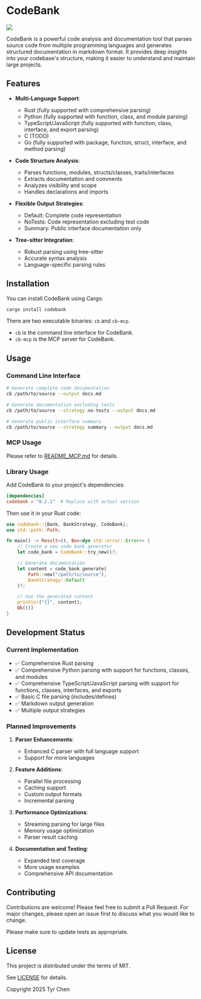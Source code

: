 # CodeBank

![](https://github.com/tyrchen/rust-lib-template/workflows/build/badge.svg)

CodeBank is a powerful code analysis and documentation tool that parses source code from multiple programming languages and generates structured documentation in markdown format. It provides deep insights into your codebase's structure, making it easier to understand and maintain large projects.

## Features

- **Multi-Language Support**:
  - Rust (fully supported with comprehensive parsing)
  - Python (fully supported with function, class, and module parsing)
  - TypeScript/JavaScript (fully supported with function, class, interface, and export parsing)
  - C (TODO)
  - Go (fully supported with package, function, struct, interface, and method parsing)

- **Code Structure Analysis**:
  - Parses functions, modules, structs/classes, traits/interfaces
  - Extracts documentation and comments
  - Analyzes visibility and scope
  - Handles declarations and imports

- **Flexible Output Strategies**:
  - Default: Complete code representation
  - NoTests: Code representation excluding test code
  - Summary: Public interface documentation only

- **Tree-sitter Integration**:
  - Robust parsing using tree-sitter
  - Accurate syntax analysis
  - Language-specific parsing rules

## Installation

You can install CodeBank using Cargo:

```bash
cargo install codebank
```

There are two executable binaries: `cb` and `cb-mcp`.

- `cb` is the command line interface for CodeBank.
- `cb-mcp` is the MCP server for CodeBank.

## Usage

### Command Line Interface

```bash
# Generate complete code documentation
cb /path/to/source --output docs.md

# Generate documentation excluding tests
cb /path/to/source --strategy no-tests --output docs.md

# Generate public interface summary
cb /path/to/source --strategy summary --output docs.md
```

### MCP Usage

Please refer to [README_MCP.md](README_MCP.md) for details.

### Library Usage

Add CodeBank to your project's dependencies:

```toml
[dependencies]
codebank = "0.2.1"  # Replace with actual version
```

Then use it in your Rust code:

```rust
use codebank::{Bank, BankStrategy, CodeBank};
use std::path::Path;

fn main() -> Result<(), Box<dyn std::error::Error>> {
    // Create a new code bank generator
    let code_bank = CodeBank::try_new()?;

    // Generate documentation
    let content = code_bank.generate(
        Path::new("/path/to/source"),
        BankStrategy::Default
    )?;

    // Use the generated content
    println!("{}", content);
    Ok(())
}
```

## Development Status

### Current Implementation

- ✅ Comprehensive Rust parsing
- ✅ Comprehensive Python parsing with support for functions, classes, and modules
- ✅ Comprehensive TypeScript/JavaScript parsing with support for functions, classes, interfaces, and exports
- ✅ Basic C file parsing (includes/defines)
- ✅ Markdown output generation
- ✅ Multiple output strategies

### Planned Improvements

1. **Parser Enhancements**:
   - Enhanced C parser with full language support
   - Support for more languages

2. **Feature Additions**:
   - Parallel file processing
   - Caching support
   - Custom output formats
   - Incremental parsing

3. **Performance Optimizations**:
   - Streaming parsing for large files
   - Memory usage optimization
   - Parser result caching

4. **Documentation and Testing**:
   - Expanded test coverage
   - More usage examples
   - Comprehensive API documentation

## Contributing

Contributions are welcome! Please feel free to submit a Pull Request. For major changes, please open an issue first to discuss what you would like to change.

Please make sure to update tests as appropriate.

## License

This project is distributed under the terms of MIT.

See [LICENSE](LICENSE.md) for details.

Copyright 2025 Tyr Chen
